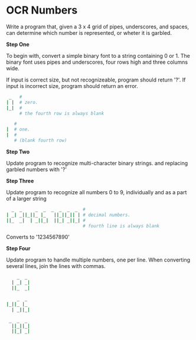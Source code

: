 # OCR Numbers

Write a program that, given a 3 x 4 grid of pipes, underscores, and spaces, can determine which number is represented, or wheter it is garbled.


**Step One**

To begin with, convert a simple binary font to a string containing 0 or 1. The binary font uses pipes and underscores, four rows high and three columns wide.

If input is correct size, but not recognizeable, program should return '?'.  If input is incorrect size, program should return an error.

```ruby
 _   #
| |  # zero.
|_|  #
     # the fourth row is always blank
```
```ruby
   #
|  # one.
|  #
   # (blank fourth row)
```


**Step Two**

Update program to recognize multi-character binary strings. and replacing garbled numbers with '?'

**Step Three**

Update program to recognize all numbers 0 to 9, individually and as a part of a larger string

```ruby
  _  _     _  _  _  _  _  _  #
| _| _||_||_ |_   ||_||_|| | # decimal numbers.
||_  _|  | _||_|  ||_| _||_| #
                             # fourth line is always blank
```
Converts to '1234567890'

**Step Four**

Update program to handle multiple numbers, one per line.  When converting several lines, join the lines with commas.

```ruby
    _  _
  | _| _|
  ||_  _|

    _  _
|_||_ |_
  | _||_|

 _  _  _
  ||_||_|
  ||_| _|
```